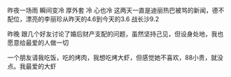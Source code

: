 昨夜一场雨
瞬间变冷
厚外套 冷
心也冷
这两天一直是迪丽热巴被骂的新闻，德不配位，漂亮的李丽珍从昨天的4.6到今天的3.6
战长沙9.2

昨晚 跟几个好友讨论了婚后财产支配的问题，虽然坚持己见，但设身处地，我也愿意给最爱的人做一切

一个朋友请我吃饭，吃的烤肉，我想吃烤大虾，但感觉她不喜欢，88小贵，就没点。我最爱的大虾